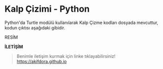# Kalp Çizimi - Python
Python'da Turtle modülü kullanılarak Kalp Çizme kodları dosyada mevcuttur, kodun çıktısı aşağıdaki gibidir.

RESİM

**İLETİŞİM**
> Benimle iletişim kurmak için linke tıklayabilirsiniz!<br>
> https://akifdora.github.io
